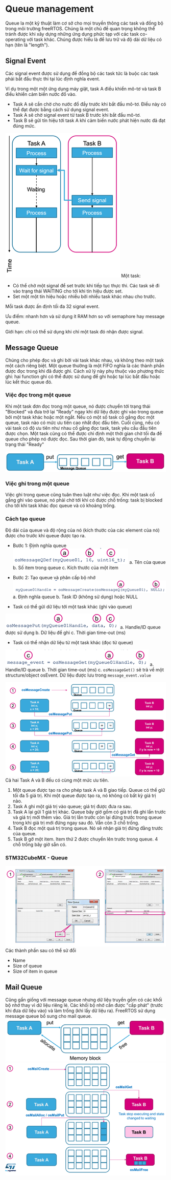 # Queue management
Queue la một kỹ thuật làm cơ sở cho mọi truyền thông các task và đồng bộ trong môi trường freeRTOS. Chúng là một chủ đề quan trọng không thể tránh được khi xây dựng những ứng dụng phức tạp với các task co-operating với task khác. Chúng được hiểu là để lưu trữ và độ dài dữ liệu có hạn (tên là "length"). 

## Signal Event
Các signal event được sử dụng để đồng bộ các task tức là buộc các task phải bắt đầu thực thi tại lúc định nghĩa event.

Ví dụ trong một một ứng dụng máy giặt, task A điều khiển mô-tơ và task B điều khiển cảm biến nước đổ vào.

* Task A sẽ cần chờ cho nước đổ đầy trước khi bắt đầu mô-tơ. Điều này có thể đạt được bằng cách sử dụng signal event.
* Task A sẽ chờ signal event từ task B trước khi bắt đầu mô-tơ.
* Task B sẽ gửi tín hiệu tới task A khi cảm biến nước phát hiện nước đã đạt đúng mức.

![](Untitled18.png)
Một task:

* Có thể chờ một signal để set trước khi tiếp tục thực thi. Các task sẽ đi vào trạng thái WAITING cho tới khi tín hiệu được set.
* Set một một tín hiệu hoặc nhiều bởi nhiều task khác nhau cho trước.

Mỗi task được ấn định tối đa 32 signal event.

Ưu điểm: nhanh hơn và sử dụng ít RAM hơn so với semaphore hay message queue.

Giới hạn: chỉ có thể sử dụng khi chỉ một task đó nhận được signal.

## Message Queue
Chúng cho phép đọc và ghi bởi vài task khác nhau, và không theo một task một cách riêng biệt. Một queue thường là một FIFO nghĩa là các thành phần được đọc trong khi đã được ghi. Cách xử lý này phụ thuộc vào phương thức ghi: hai function ghi có thể được sử dung để ghi hoặc tại lúc bắt đầu hoặc lúc kết thúc queue đó.

### Việc đọc trong một queue
Khi một task đơn đọc trong một queue, nó được chuyển tới trạng thái "Blocked" và đưa trở lại "Ready" ngay khi dữ liệu được ghi vào trong queue bởi một task khác hoặc một ngắt. Nếu có một số task cố gắng đọc một queue, task nào có mức ưu tiên cao nhất đọc đầu tiên. Cuối cùng, nếu có vài task có độ ưu tiên như nhau cố gắng đọc task, task yêu cầu đầu tiên được chọn. Một task cũng có thể được chỉ định một thời gian chờ tối đa để queue cho phép nó được đọc. Sau thời gian đó, task tự động chuyển lại trạng thái "Ready"

![](Untitled4.png)
### Việc ghi trong một queue
Việc ghi trong queue cũng tuân theo luật như việc đọc. Khi một task cố gắng ghi vào queue, nó phải chờ tới khi có được chỗ trống: task bị blocked cho tới khi task khác đọc queue và có khoảng trống.
### Cách tạo queue
Độ dài của queue và độ rộng của nó (kích thước của các element của nó) được cho trước khi queue được tạo ra.

* Bước 1: Định nghĩa queue
![](Untitled5.png)
  a. Tên của queue
  b. Số item trong queue
  c. Kích thước của một item
  
* Bước 2: Tạo queue và phân cấp bộ nhớ
![](Untitled6.png)
  a. Định nghĩa queue
  b. Task ID (không sử dụng) hoặc NULL
  
* Task có thể gửi dữ liệu tới một task khác (ghi vào queue)

![](Untitled7.png)
  a. Handle/ID queue được sử dụng
  b. Dữ liệu để ghi
  c. Thời gian time-out (ms)
  
* Task có thể nhận dữ liệu từ một task khác (đọc từ queue)

![](Untitled8.png)
  a. Handle/ID queue
  b. Thời gian time-out (ms)
  c. `osMessageGet()` sẽ trả về một structure/object osEvent. Dữ liệu được lưu trong `message_event.value`
  
  ![](Untitled9.png)
Cả hai Task A và B đều có cùng một mức ưu tiên.

1. Một queue được tạo ra cho phép task A và B giao tiếp. Queue có thể giữ tối đa 5 giá trị. Khi một queue được tạo ra, nó không có bất kỳ giá trị nào.
2. Task A ghi một giá trị vào queue; giá trị được đưa ra sau.
3. Task A lại gửi 1 giá trị khác. Queue bây giờ gồm có giá trị đã ghi lần trước và giá trị mới thêm vào. Giá trị lần trước còn lại đứng trước trong queue trong khi giá trị mới đứng ngay sau đó. Vẫn còn 3 chỗ trống.
4. Task B đọc một quá trị trong queue. Nó sẽ nhận giá trị đứng đằng trước của queue.
5. Task B gỡ một item. Item thứ 2 được chuyển lên trước trong queue. 4 chỗ trống bây giờ sẵn có.

### STM32CubeMX - Queue
![](Untitled10.png)
Các thành phần sau có thể sử đổi

* Name
* Size of queue
* Size of item in queue

## Mail Queue
Cũng gần giống với message queue nhưng dữ liệu truyền gồm có các khối bộ nhớ thay vì dữ liệu riêng lẻ. Các khối bộ nhớ cần được "cấp phát" (trước khi đưa dữ liệu vào) và làm trống (khi lấy dữ liệu ra). FreeRTOS sử dụng message queue bổ sung cho mail queue. 
![](Untitled19.png)
![](Untitled20.png)






